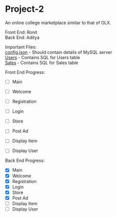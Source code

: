 # Project-2

An online college marketplace similar to that of OLX.

Front End: Ronit  
Back  End: Aditya  

Important Files:  
[config.json](/models/config.json) - Should contain details of MySQL server  
[Users](/models/Users.SQL) - Contains SQL for Users table  
[Sales](/models/Sales.SQL) - Contains SQL for Sales table  

Front End Progress:
- [ ] Main
- [ ] Welcome
- [ ] Registration
- [ ] Login
- [ ] Store
- [ ] Post Ad
- [ ] Display Item
- [ ] Display User


Back End Progress:
- [X] Main
- [X] Welcome
- [X] Registration
- [X] Login
- [X] Store
- [X] Post Ad
- [ ] Display Item
- [ ] Display User
